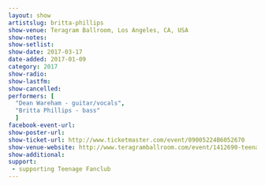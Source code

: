 ```yaml
---
layout: show
artistslug: britta-phillips
show-venue: Teragram Ballroom, Los Angeles, CA, USA
show-notes: 
show-setlist: 
show-date: 2017-03-17
date-added: 2017-01-09
category: 2017
show-radio: 
show-lastfm: 
show-cancelled: 
performers: [
  "Dean Wareham - guitar/vocals",
  "Britta Phillips - bass"
  ]
facebook-event-url: 
show-poster-url: 
show-ticket-url: http://www.ticketmaster.com/event/09005224B6052670
show-venue-website: http://www.teragramballroom.com/event/1412690-teenage-fanclub-los-angeles
show-additional: 
support:
 - supporting Teenage Fanclub
---
```

